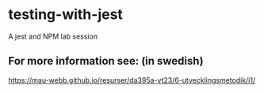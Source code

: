 # testing-with-jest
A jest and NPM lab session

## For more information see: (in swedish)
https://mau-webb.github.io/resurser/da395a-vt23/6-utvecklingsmetodik/i1/
